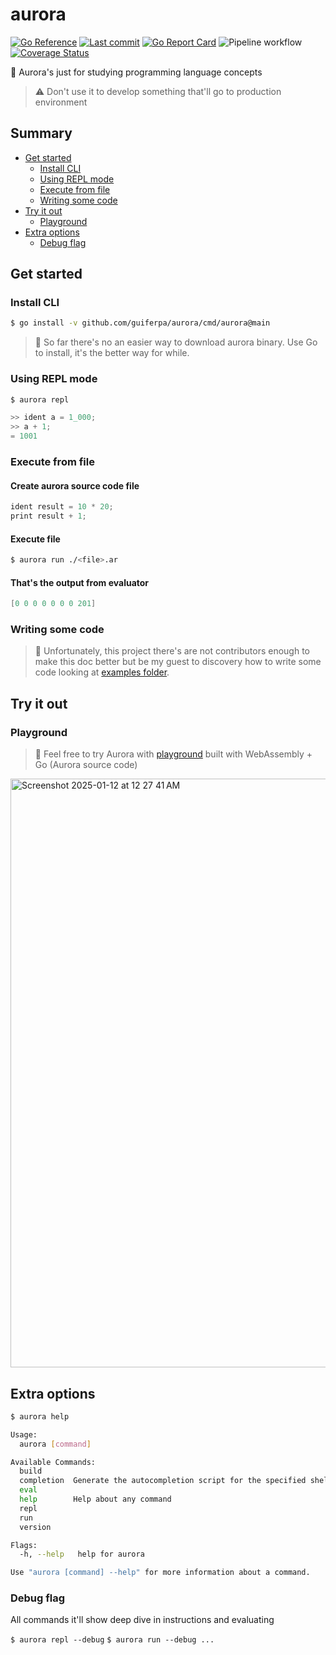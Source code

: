 # aurora

[![Go Reference](https://pkg.go.dev/badge/github.com/guiferpa/aurora.svg)](https://pkg.go.dev/github.com/guiferpa/aurora)
[![Last commit](https://img.shields.io/github/last-commit/guiferpa/aurora)](https://img.shields.io/github/last-commit/guiferpa/aurora)
[![Go Report Card](https://goreportcard.com/badge/github.com/guiferpa/aurora)](https://goreportcard.com/report/github.com/guiferpa/aurora)
![Pipeline workflow](https://github.com/guiferpa/aurora/actions/workflows/pipeline.yml/badge.svg)
[![Coverage Status](https://coveralls.io/repos/github/guiferpa/aurora/badge.svg?branch=main)](https://coveralls.io/github/guiferpa/aurora?branch=main)

🌌 Aurora's just for studying programming language concepts

> ⚠ Don't use it to develop something that'll go to production environment

## Summary

- [Get started](#get-started)
  - [Install CLI](#install-cli)
  - [Using REPL mode](#using-repl-mode)
  - [Execute from file](#execute-from-file)
  - [Writing some code](#writing-some-code)
- [Try it out](#try-it-out)
  - [Playground](#playground)
- [Extra options](#extra-options)
  - [Debug flag](#debug-flag)

## Get started

### Install CLI
```sh
$ go install -v github.com/guiferpa/aurora/cmd/aurora@main
```
> 🎈 So far there's no an easier way to download aurora binary. Use Go to install, it's the better way for while.

### Using REPL mode

```sh
$ aurora repl
```

```java
>> ident a = 1_000;
>> a + 1;
= 1001
```

### Execute from file

#### Create aurora source code file

```java
ident result = 10 * 20;
print result + 1;
```

#### Execute file

```sh
$ aurora run ./<file>.ar
```

#### That's the output from evaluator
```java
[0 0 0 0 0 0 0 201]
```

### Writing some code
> 🎈 Unfortunately, this project there's are not contributors enough to make this doc better but be my guest to discovery how to write some code looking at [examples folder](/examples).

## Try it out

### Playground
> 🚀 Feel free to try Aurora with [playground](https://guiferpa.github.io/aurora) built with WebAssembly + Go (Aurora source code)
<img width="942" alt="Screenshot 2025-01-12 at 12 27 41 AM" src="https://github.com/user-attachments/assets/51f073de-1fde-4a68-9cf8-b608b5b83032" />

## Extra options

```sh
$ aurora help

Usage:
  aurora [command]

Available Commands:
  build
  completion  Generate the autocompletion script for the specified shell
  eval
  help        Help about any command
  repl
  run
  version

Flags:
  -h, --help   help for aurora

Use "aurora [command] --help" for more information about a command.
```

### Debug flag

All commands it'll show deep dive in instructions and evaluating

`$ aurora repl --debug`
`$ aurora run --debug ...`

